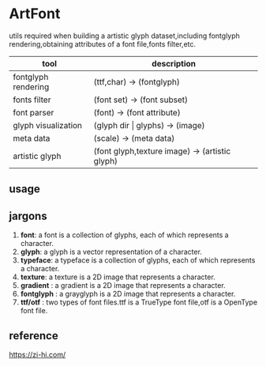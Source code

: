 # ArtFont
utils required when building a artistic glyph dataset,including fontglyph rendering,obtaining  attributes of a font file,fonts filter,etc.

| tool | description |
| --- | --- |
| fontglyph rendering  | (ttf,char) -> (fontglyph) |
| fonts filter  | (font set) -> (font subset) |
| font parser  | (font) -> (font attribute) |
| glyph visualization  | (glyph dir \| glyphs) -> (image) |
| meta data |(scale) -> (meta data) |
| artistic glyph  | (font glyph,texture image) -> (artistic glyph) |

## usage


## jargons
1. **font**: a font is a collection of glyphs, each of which represents a character.
2. **glyph**: a glyph is a vector representation of a character.
3. **typeface**: a typeface is a collection of glyphs, each of which represents a character.
4. **texture**: a texture is a 2D image that represents a character.
5. **gradient** : a gradient is a 2D image that represents a character.
6. **fontglyph** : a grayglyph is a 2D image that represents a character.
7. **ttf/otf** : two types of font files.ttf is a TrueType font file,otf is a OpenType font file.


## reference

https://zi-hi.com/